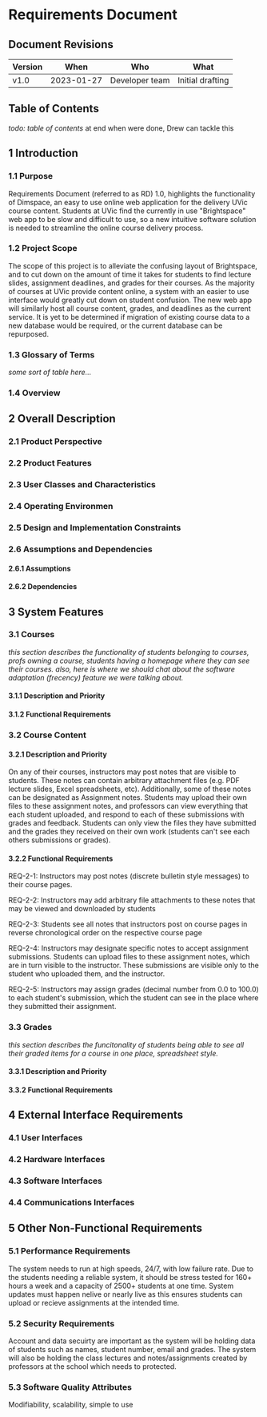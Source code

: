 Requirements Document
=====================

## Document Revisions

| Version | When            | Who                    | What                                      |
| ---     | ---             | ---                    | ---                                       |
| v1.0    | 2023-01-27      | Developer team         | Initial drafting                          |

## Table of Contents

_todo: table of contents_ at end when were done, Drew can tackle this

## 1 Introduction

### 1.1 Purpose

Requirements Document (referred to as RD) 1.0, highlights the functionality of Dimspace, an easy to use online web application for the delivery UVic course content. Students at UVic find the currently in use "Brightspace" web app to be slow and difficult to use, so a new intuitive software solution is needed to streamline the online course delivery process.

### 1.2 Project Scope

The scope of this project is to alleviate the confusing layout of Brightspace, and to cut down on the amount of time it takes for students to find lecture slides, assignment deadlines, and grades for their courses. As the majority of courses at UVic provide content online, a system with an easier to use interface would greatly cut down on student confusion. The new web app will similarly host all course content, grades, and deadlines as the current service. It is yet to be determined if migration of existing course data to a new database would be required, or the current database can be repurposed.

### 1.3 Glossary of Terms

_some sort of table here..._

### 1.4 Overview

## 2 Overall Description

### 2.1 Product Perspective

### 2.2 Product Features

### 2.3 User Classes and Characteristics

### 2.4 Operating Environmen

### 2.5 Design and Implementation Constraints

### 2.6 Assumptions and Dependencies

#### 2.6.1 Assumptions

#### 2.6.2 Dependencies

## 3 System Features

### 3.1 Courses

_this section describes the functionality of students belonging to courses, profs owning a course,
students having a homepage where they can see their courses. also, here is where we should chat
about the software adaptation (frecency) feature we were talking about._

#### 3.1.1 Description and Priority

#### 3.1.2 Functional Requirements

### 3.2 Course Content

#### 3.2.1 Description and Priority

On any of their courses, instructors may post notes that are visible to students. These notes can
contain arbitrary attachment files (e.g. PDF lecture slides, Excel spreadsheets, etc). Additionally,
some of these notes can be designated as Assignment notes. Students may upload their own files to
these assignment notes, and professors can view everything that each student uploaded, and respond
to each of these submissions with grades and feedback. Students can only view the files they have
submitted and the grades they received on their own work (students can't see each others submissions
or grades).

#### 3.2.2 Functional Requirements

REQ-2-1: Instructors may post notes (discrete bulletin style messages) to their course pages.

REQ-2-2: Instructors may add arbitrary file attachments to these notes that may be viewed and
downloaded by students

REQ-2-3: Students see all notes that instructors post on course pages in reverse chronological
order on the respective course page

REQ-2-4: Instructors may designate specific notes to accept assignment submissions. Students can upload
files to these assignment notes, which are in turn visible to the instructor. These submissions
are visible only to the student who uploaded them, and the instructor.

REQ-2-5: Instructors may assign grades (decimal number from 0.0 to 100.0) to each student's submission,
which the student can see in the place where they submitted their assignment.

### 3.3 Grades

_this section describes the funcitonality of students being able to see all their graded items for
a course in one place, spreadsheet style._

#### 3.3.1 Description and Priority

#### 3.3.2 Functional Requirements

## 4 External Interface Requirements

### 4.1 User Interfaces

### 4.2 Hardware Interfaces

### 4.3 Software Interfaces

### 4.4 Communications Interfaces

## 5 Other Non-Functional Requirements

### 5.1 Performance Requirements
The system needs to run at high speeds, 24/7, with low failure rate. Due to the students needing a reliable system, it should be stress tested for 160+ hours a week and a capacity of 2500+ students at one time. System updates must happen nelive or nearly live as this ensures students can upload or recieve assignments at the intended time. 
### 5.2 Security Requirements
Account and data secuirty are important as the system will be holding data of students such as names, student number, email and grades. The system will also be holding the class lectures and notes/assignments created by professors at the school which needs to protected.
### 5.3 Software Quality Attributes
Modifiability, scalability, simple to use
